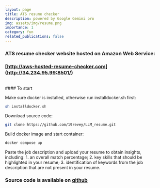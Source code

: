 ```yaml
---
layout: page
title: ATS resume checker
description: powered by Google Gemini pro
img: assets/img/resume.png
importance: 1
category: fun
related_publications: false
---
```



### ATS resume checker website hosted on Amazon Web Service: 
### [http://aws-hosted-resume-checker.com](http://34.234.95.99:8501/)

<br>
#### To start

Make sure docker is installed, otherwise run installdocker.sh first:
```bash
sh installdocker.sh
```
Download source code:
```bash
git clone https://github.com/19revey/LLM_resume.git
```
Build docker image and start container:
```bash
docker compose up
```



Paste the job description and upload your resume to obtain insights, including: 
    1. an overall match percentage; 
    2. key skills that should be highlighted in your resume; 
    3. identification of keywords from the job description that are not present in your resume.

### Source code is available on [github](https://github.com/19revey/LLM_resume.git)
